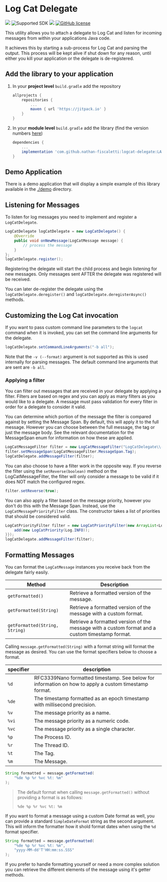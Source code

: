 # Log Cat Delegate

[![](https://jitpack.io/v/nathan-fiscaletti/logcat-delegate.svg)](https://jitpack.io/#nathan-fiscaletti/logcat-delegate)
![Supported SDK](https://img.shields.io/badge/API-14%2b-blue)
[![](https://jitpack.io/v/nathan-fiscaletti/logcat-delegate/month.svg)](https://jitpack.io/#nathan-fiscaletti/logcat-delegate)
[![GitHub license](https://img.shields.io/badge/license-Apache%202.0-blue)](https://github.com/nathan-fiscaletti/logcat-delegate/blob/master/LICENSE)

This utility allows you to attach a delegate to Log Cat and listen for incoming messages from within your applications Java code.

It achieves this by starting a sub-process for Log Cat and parsing the output. This process will be kept alive if shut down for any reason, until either you kill your application or the delegate is de-registered.

## Add the library to your application

1. In your **project level** `build.gradle` add the repository

    ```gradle
    allprojects {
        repositories {
            ...
            maven { url 'https://jitpack.io' }
        }
    }
    ```
    
2. In your **module level** `build.gradle` add the library (find the version numbers [here](https://github.com/nathan-fiscaletti/logcat-delegate/releases))

    ```gradle
    dependencies {
        ...
        implementation 'com.github.nathan-fiscaletti:logcat-delegate:LATEST_VERSION'
    }
    ```

## Demo Application

There is a demo application that will display a simple example of this library available in the [./demo](./demo) directory.

## Listening for Messages

To listen for log messages you need to implement and register a `LogCatDelegate`.

```java
LogCatDelegate logCatDelegate = new LogCatDelegate() {
    @Override
    public void onNewMessage(LogCatMessage message) {
        // process the message
    }
};
logCatDelegate.register();
```

Registering the delegate will start the child process and begin listening for new messages. Only messages sent AFTER the delegate was registered will be received.

You can later de-register the delegate using the `logCatDelegate.deregister()` and `logCatDelegate.deregisterAsync()` methods.

## Customizing the Log Cat invocation

If you want to pass custom command line parameters to the `logcat` command when it is invoked, you can set the command line arguments for the delegate.

```java
logCatDelegate.setCommandLineArguments("-b all");
```

Note that the `-v (--format)` argument is not supported as this is used internally for parsing messages. The default command line arguments that are sent are `-b all`.

### Applying a filter

You can filter out messages that are received in your delegate by applying a filter. Filters are based on regex and you can apply as many filters as you would like to a delegate. A message must pass validation for every filter in order for a delegate to consider it valid.

You can determine which portion of the message the filter is compared against by setting the Message Span. By default, this will apply it to the full message. However you can choose between the full message, the tag or just the message body. See the relevant documentation for the MessageSpan enum for information on how these are applied.

```java
LogCatMessageFilter filter = new LogCatMessageFilter("LogCatDelegate\\-Demo");
filter.setMessageSpan(LogCatMessageFilter.MessageSpan.Tag);
logCatDelegate.addMessageFilter(filter);
```

You can also choose to have a filter work in the opposite way. If you reverse the filter using the `setReverse(boolean)` method on the LogCatMessageFilter, the filter will only consider a message to be valid if it does NOT match the configured regex.

```java
filter.setReverse(true);
```

You can also apply a filter based on the message priority, however you don't do this with the Message Span. Instead, use the `LogCatMessagePriorityFilter` class. The constructor takes a list of priorities that should be considered valid.

```java
LogCatPriorityFilter filter = new LogCatPriorityFilter(new ArrayList<LogCatPriority>() {{
    add(new LogCatPriority(Log.INFO));
}});
logCatDelegate.addMessageFilter(filter);
```

## Formatting Messages

You can format the `LogCatMessage` instances you receive back from the delegate fairly easily. 

|Method|Description|
|---|---|
|`getFormatted()`|Retrieve a formatted version of the message.|
|`getFormatted(String)`|Retrieve a formatted version of the message with a custom format.|
|`getFormatted(String, String)`|Retrieve a formatted version of the message with a custom format and a custom timestamp format.|

Calling `message.getFormatted(String)` with a format string will format the message as desired. You can use the format specifiers below to choose a format.

|specifier|description|
|---|---|
|`%d`|RFC3339Nano formatted timestamp. See below for information on how to apply a custom timestamp format.|
|`%de`|The timestamp formatted as an epoch timestamp with millisecond precision.|
|`%v`|The message priority as a name.|
|`%vi`|The message priority as a numeric code.|
|`%vc`|The message priority as a single character.|
|`%p`|The Process ID.|
|`%r`|The Thread ID.|
|`%t`|The Tag.|
|`%m`|The Message.|

```java
String formatted = message.getFormatted(
    "%de %p %r %vc %t: %m"
);
```

> The default format when calling `message.getFormatted()` without providing a format is as follows:
> ```
> %de %p %r %vc %t: %m
> ```

If you want to format a message using a custom Date format as well, you can provide a standard `SimpleDateFormat` string as the second argument. This will inform the formatter how it shold format dates when using the `%d` format specifier.

```java
String formatted = message.getFormatted(
    "%de %p %r %vc %t: %m",
    "yyyy-MM-dd'T'HH:mm:ss.SSS"
);
```

If you prefer to handle formatting yourself or need a more complex solution you can retrieve the different elements of the message using it's getter methods.
